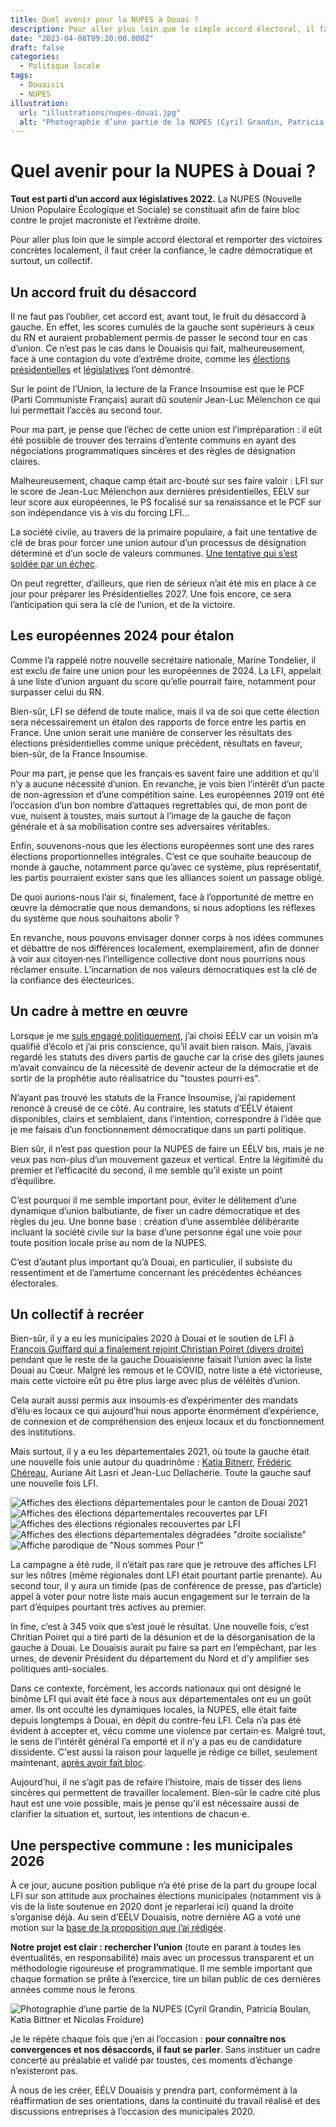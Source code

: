 ```yaml
---
title: Quel avenir pour la NUPES à Douai ?
description: Pour aller plus loin que le simple accord électoral, il faut créer la confiance, le cadre démocratique et surtout, un collectif.
date: "2023-04-08T09:20:00.000Z"
draft: false
categories:
  - Politique locale
tags:
  - Douaisis
  - NUPES
illustration:
  url: "illustrations/nupes-douai.jpg"
  alt: "Photographie d’une partie de la NUPES (Cyril Grandin, Patricia Boulan, Katia Bittner et Nicolas Froidure)"
---
```


# Quel avenir pour la NUPES à Douai ?

**Tout est parti d’un accord aux législatives 2022.** La NUPES (Nouvelle Union Populaire Écologique et Sociale) se constituait afin de faire bloc contre le projet macroniste et l’extrême droite.

Pour aller plus loin que le simple accord électoral et remporter des victoires concrètes localement, il faut créer la confiance, le cadre démocratique et surtout, un collectif.

## Un accord fruit du désaccord

Il ne faut pas l’oublier, cet accord est, avant tout, le fruit du désaccord à gauche. En effet, les scores cumulés de la gauche sont supérieurs à ceux du RN et auraient probablement permis de passer le second tour en cas d’union. Ce n’est pas le cas dans le Douaisis qui fait, malheureusement, face à une contagion du vote d’extrême droite, comme les [élections présidentielles](./second-tour-un-sursis-plus-qu-un-sursaut) et [législatives](./la-contagion-rn-peut-etre-stoppee) l’ont démontré.

Sur le point de l’Union, la lecture de la France Insoumise est que le PCF (Parti Communiste Français) aurait dû soutenir Jean-Luc Mélenchon ce qui lui permettait l’accès au second tour.

Pour ma part, je pense que l’échec de cette union est l’impréparation : il eût été possible de trouver des terrains d’entente communs en ayant des négociations programmatiques sincères et des règles de désignation claires.

Malheureusement, chaque camp était arc-bouté sur ses faire valoir : LFI sur le score de Jean-Luc Mélenchon aux dernières présidentielles, EÉLV sur leur score aux européennes, le PS focalisé sur sa renaissance et le PCF sur son indépendance vis à vis du forcing LFI...

La société civile, au travers de la primaire populaire, a fait une tentative de clé de bras pour forcer une union autour d’un processus de désignation déterminé et d’un socle de valeurs communes. [Une tentative qui s’est soldée par un échec](./primaire-populaire-un-echec-cuisant).

On peut regretter, d’ailleurs, que rien de sérieux n’ait été mis en place à ce jour pour préparer les Présidentielles 2027. Une fois encore, ce sera l’anticipation qui sera la clé de l’union, et de la victoire.

## Les européennes 2024 pour étalon

Comme l’a rappelé notre nouvelle secrétaire nationale, Marine Tondelier, il est exclu de faire une union pour les européennes de 2024. La LFI, appelait à une liste d’union arguant du score qu’elle pourrait faire, notamment pour surpasser celui du RN.

Bien-sûr, LFI se défend de toute malice, mais il va de soi que cette élection sera nécessairement un étalon des rapports de force entre les partis en France. Une union serait une manière de conserver les résultats des élections présidentielles comme unique précédent, résultats en faveur, bien-sûr, de la France Insoumise.

Pour ma part, je pense que les français⋅es savent faire une addition et qu’il n’y a aucune nécessité d’union. En revanche, je vois bien l’intérêt d’un pacte de non-agression et d’une compétition saine. Les européennes 2019 ont été l’occasion d’un bon nombre d’attaques regrettables qui, de mon pont de vue, nuisent à toustes, mais surtout à l’image de la gauche de façon générale et à sa mobilisation contre ses adversaires véritables.

Enfin, souvenons-nous que les élections européennes sont une des rares élections proportionnelles intégrales. C’est ce que souhaite beaucoup de monde à gauche, notamment parce qu’avec ce système, plus représentatif, les partis pourraient exister sans que les alliances soient un passage obligé.

De quoi aurions-nous l’air si, finalement, face à l’opportunité de mettre en œuvre la démocratie que nous demandons, si nous adoptions les réflexes du système que nous souhaitons abolir ?

En revanche, nous pouvons envisager donner corps à nos idées communes et débattre de nos différences localement, exemplairement, afin de donner à voir aux citoyen⋅nes l’intelligence collective dont nous pourrions nous réclamer ensuite. L’incarnation de nos valeurs démocratiques est la clé de la confiance des électeurices.

## Un cadre à mettre en œuvre

Lorsque je me [suis engagé politiquement](/biographie#engagement-politique), j’ai choisi EÉLV car un voisin m’a qualifié d’écolo et j’ai pris conscience, qu’il avait bien raison. Mais, j’avais regardé les statuts des divers partis de gauche car la crise des gilets jaunes m’avait convaincu de la nécessité de devenir acteur de la démocratie et de sortir de la prophétie auto réalisatrice du "toustes pourri⋅es".

N’ayant pas trouvé les statuts de la France Insoumise, j’ai rapidement renoncé à creusé de ce côté. Au contraire, les statuts d’EÉLV étaient disponibles, clairs et semblaient, dans l’intention, correspondre à l’idée que je me faisais d’un fonctionnement démocratique dans un parti politique.

Bien sûr, il n’est pas question pour la NUPES de faire un EÉLV bis, mais je ne veux pas non-plus d’un mouvement gazeux et vertical. Entre la légitimité du premier et l’efficacité du second, il me semble qu’il existe un point d’équilibre.

C’est pourquoi il me semble important pour, éviter le délitement d’une dynamique d’union balbutiante, de fixer un cadre démocratique et des règles du jeu. Une bonne base : création d’une assemblée délibérante incluant la société civile sur la base d’une personne égal une voie pour toute position locale prise au nom de la NUPES.

C’est d’autant plus important qu’à Douai, en particulier, il subsiste du ressentiment et de l’amertume concernant les précédentes échéances électorales.

## Un collectif à recréer

Bien-sûr, il y a eu les municipales 2020 à Douai et le soutien de LFI à [François Guiffard qui a finalement rejoint Christian Poiret (divers droite)](./tout-n-est-pas-possible-en-politique) pendant que le reste de la gauche Douaisienne faisait l’union avec la liste Douai au Cœur. Malgré les remous et le COVID, notre liste a été victorieuse, mais cette victoire eût pu être plus large avec plus de véléités d’union.

Cela aurait aussi permis aux insoumis⋅es d’expérimenter des mandats d’élu⋅es locaux ce qui aujourd’hui nous apporte énormément d’expérience, de connexion et de compréhension des enjeux locaux et du fonctionnement des institutions.

Mais surtout, il y a eu les départementales 2021, où toute la gauche était une nouvelle fois unie autour du quadrinôme : [Katia Bitnerr](https://keskidiz.nicolasfroidure.fr/elu-es/katia-bittner), [Frédéric Chéreau](https://keskidiz.nicolasfroidure.fr/elu-es/frederic-chereau), Auriane Ait Lasri et Jean-Luc Dellacherie. Toute la gauche sauf une nouvelle fois LFI.

![Affiches des élections départementales pour le canton de Douai 2021](illustrations/departementales-2021-douai-affiches.jpg)
![Affiches des élections départementales recouvertes par LFI](illustrations/affiche-departementale-douai-recouverte-par-lfi.jpg)
![Affiches des élections régionales recouvertes par LFI](illustrations/affiche-regionale-douai-recouverte-par-lfi.jpg)
![Affiches des élections départementales dégradées "droite socialiste"](illustrations/affiches-droite-socialiste.jpg)
![Affiche parodique de "Nous sommes Pour !"](illustrations/parodie-nous-sommes-sourds.png)

La campagne a été rude, il n’était pas rare que je retrouve des affiches LFI sur les nôtres (même régionales dont LFI était pourtant partie prenante). Au second tour, il y aura un timide (pas de conférence de presse, pas d’article) appel à voter pour notre liste mais aucun engagement sur le terrain de la part d’équipes pourtant très actives au premier.

In fine, c’est à 345 voix que s’est joué le résultat. Une nouvelle fois, c’est Chritian Poiret qui a tiré parti de la désunion et de la désorganisation de la gauche à Douai. Le Douaisis aurait pu faire sa part en l’empêchant, par les urnes, de devenir Président du département du Nord et d’y amplifier ses politiques anti-sociales.

Dans ce contexte, forcément, les accords nationaux qui ont désigné le binôme LFI qui avait été face à nous aux départementales ont eu un goût amer. Ils ont occulté les dynamiques locales, la NUPES, elle était faite depuis longtemps à Douai, en dépit du contre-feu LFI. Cela n’a pas été évident à accepter et, vécu comme une violence par certain⋅es. Malgré tout, le sens de l’intérêt général l’a emporté et il n’y a pas eu de candidature dissidente. C'est aussi la raison pour laquelle je rédige ce billet, seulement maintenant, [après avoir fait bloc](./legislatives-2022-pas-investi-mais-implique).

Aujourd’hui, il ne s’agit pas de refaire l’histoire, mais de tisser des liens sincères qui permettent de travailler localement. Bien-sûr le cadre cité plus haut est une voie possible, mais je pense qu’il est nécessaire aussi de clarifier la situation et, surtout, les intentions de chacun⋅e.

## Une perspective commune : les municipales 2026

À ce jour, aucune position publique n’a été prise de la part du groupe local LFI sur son attitude aux prochaines élections municipales (notamment vis à vis de la liste soutenue en 2020 dont je reparlerai ici) quand la droite s’organise déjà. Au sein d’EÉLV Douaisis, notre dernière AG a voté une motion sur la [base de la proposition que j’ai rédigée](/candidature-secretaire-eelv-douaisis#proposition-de-motion).

**Notre projet est clair : rechercher l’union** (toute en parant à toutes les éventualités, en responsabilité) mais avec un processus transparent et un méthodologie rigoureuse et programmatique. Il me semble important que chaque formation se prête à l’exercice, tire un bilan public de ces dernières années comme nous le ferons.

![Photographie d’une partie de la NUPES (Cyril Grandin, Patricia Boulan, Katia Bittner et Nicolas Froidure)](illustrations/nupes-douai.jpg "🖼➡️")

Je le répète chaque fois que j’en ai l’occasion : **pour connaître nos convergences et nos désaccords, il faut se parler**. Sans instituer un cadre concerté au préalable et validé par toustes, ces moments d’échange n’existeront pas.

À nous de les créer, EÉLV Douaisis y prendra part, conformément à la réaffirmation de ses orientations, dans la continuité du travail réalisé et des discussions entreprises à l’occasion des municipales 2020.
